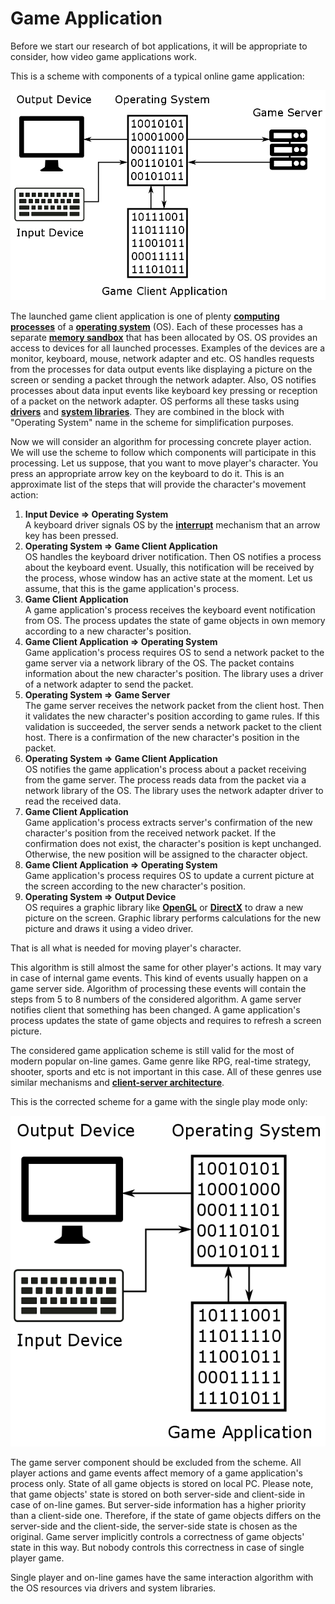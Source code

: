 # Game Application

Before we start our research of bot applications, it will be appropriate to consider, how video game applications work.

This is a scheme with components of a typical online game application:

![Online Game Application Scheme](game-application.png)

The launched game client application is one of plenty [**computing processes**](https://en.wikipedia.org/wiki/Process_%28computing%29) of a [**operating system**](https://en.wikipedia.org/wiki/Operating_system) (OS). Each of these processes has a separate [**memory sandbox**](http://duartes.org/gustavo/blog/post/anatomy-of-a-program-in-memory) that has been allocated by OS. OS provides an access to devices for all launched processes. Examples of the devices are a monitor, keyboard, mouse, network adapter and etc. OS handles requests from the processes for data output events like displaying a picture on the screen or sending a packet through the network adapter. Also, OS notifies processes about data input events like keyboard key pressing or reception of a packet on the network adapter. OS performs all these tasks using [**drivers**](https://en.wikipedia.org/wiki/Device_driver) and [**system libraries**](https://en.wikipedia.org/wiki/Library_%28computing%29). They are combined in the block with "Operating System" name in the scheme for simplification purposes.

Now we will consider an algorithm for processing concrete player action. We will use the scheme to follow which components will participate in this processing. Let us suppose, that you want to move player's character. You press an appropriate arrow key on the keyboard to do it. This is an approximate list of the steps that will provide the character's movement action:

1. **Input Device => Operating System**<br/>
A keyboard driver signals OS by the [**interrupt**](https://en.wikipedia.org/wiki/Interrupt) mechanism that an arrow key has been pressed.
2. **Operating System => Game Client Application**<br/>
OS handles the keyboard driver notification. Then OS notifies a process about the keyboard event. Usually, this notification will be received by the process, whose window has an active state at the moment. Let us assume, that this is the game application's process.
3. **Game Client Application**<br/>
A game application's process receives the keyboard event notification from OS. The process updates the state of game objects in own memory according to a new character's position.
4. **Game Client Application => Operating System**<br/>
Game application's process requires OS to send a network packet to the game server via a network library of the OS. The packet contains information about the new character's position. The library uses a driver of a network adapter to send the packet.
5. **Operating System => Game Server**<br/>
The game server receives the network packet from the client host. Then it validates the new character's position according to game rules. If this validation is succeeded, the server sends a network packet to the client host. There is a confirmation of the new character's position in the packet.
6. **Operating System => Game Client Application**<br/>
OS notifies the game application's process about a packet receiving from the game server. The process reads data from the packet via a network library of the OS. The library uses the network adapter driver to read the received data.
6. **Game Client Application**<br/>
Game application's process extracts server's confirmation of the new character's position from the received network packet. If the confirmation does not exist, the character's position is kept unchanged. Otherwise, the new position will be assigned to the character object.
7. **Game Client Application => Operating System**<br/>
Game application's process requires OS to update a current picture at the screen according to the new character's position.
8. **Operating System => Output Device**<br/>
OS requires a graphic library like [**OpenGL**](https://en.wikipedia.org/wiki/OpenGL) or [**DirectX**](https://en.wikipedia.org/wiki/DirectX) to draw a new picture on the screen. Graphic library performs calculations for the new picture and draws it using a video driver.

That is all what is needed for moving player's character.

This algorithm is still almost the same for other player's actions. It may vary in case of internal game events. This kind of events usually happen on a game server side. Algorithm of  processing these events will contain the steps from 5 to 8 numbers of the considered algorithm. A game server notifies client that something has been changed. A game application's process updates the state of game objects and requires to refresh a screen picture.

The considered game application scheme is still valid for the most of modern popular on-line games. Game genre like RPG, real-time strategy, shooter, sports and etc is not important in this case. All of these genres use similar mechanisms and [**client-server architecture**](https://en.wikipedia.org/wiki/Client%E2%80%93server_model).

This is the corrected scheme for a game with the single play mode only:

![Local Game Application Scheme](game-local-application.png)

The game server component should be excluded from the scheme. All player actions and game events affect memory of a game application's process only. State of all game objects is  stored on local PC. Please note, that game objects' state is stored on both server-side and client-side in case of on-line games. But server-side information has a higher priority than a client-side one. Therefore, if the state of game objects differs on the server-side and the client-side, the server-side state is chosen as the original. Game server implicitly controls a correctness of game objects' state in this way. But nobody controls this correctness in case of single player game.

Single player and on-line games have the same interaction algorithm with the OS resources via drivers and system libraries.
